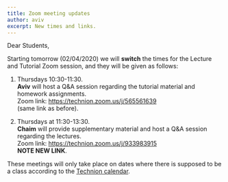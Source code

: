 ```yaml
---
title: Zoom meeting updates
author: aviv
excerpt: New times and links.
---
```



Dear Students,

Starting tomorrow (02/04/2020) we will **switch** the times for the Lecture and
Tutorial Zoom session, and they will be given as follows:

1. Thursdays 10:30-11:30.  
   **Aviv** will host a Q&A session regarding the tutorial material and
   homework assignments.  
   Zoom link: <https://technion.zoom.us/j/565561639>  
   (same link as before).

1. Thursdays at 11:30-13:30.  
   **Chaim** will provide supplementary material and host a Q&A session
   regarding the lectures.  
   Zoom link: <https://technion.zoom.us/j/933983915>  
   **NOTE NEW LINK**.

These meetings will only take place on dates where there is supposed
to be a class according to the [Technion calendar](https://www.admin.technion.ac.il/dpcalendar/).



